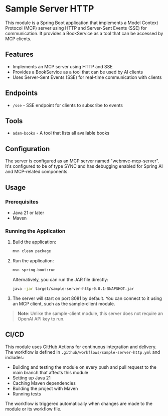 # Sample Server HTTP

This module is a Spring Boot application that implements a Model Context Protocol (MCP) server using HTTP and Server-Sent Events (SSE) for communication. It provides a BookService as a tool that can be accessed by MCP clients.

## Features

- Implements an MCP server using HTTP and SSE
- Provides a BookService as a tool that can be used by AI clients
- Uses Server-Sent Events (SSE) for real-time communication with clients

## Endpoints

- `/sse` - SSE endpoint for clients to subscribe to events

## Tools

- `adam-books` - A tool that lists all available books

## Configuration

The server is configured as an MCP server named "webmvc-mcp-server". It's configured to be of type SYNC and has debugging enabled for Spring AI and MCP-related components.

## Usage

### Prerequisites

- Java 21 or later
- Maven

### Running the Application

1. Build the application:
   ```bash
   mvn clean package
   ```

2. Run the application:
   ```bash
   mvn spring-boot:run
   ```

   Alternatively, you can run the JAR file directly:
   ```bash
   java -jar target/sample-server-http-0.0.1-SNAPSHOT.jar
   ```

3. The server will start on port 8081 by default. You can connect to it using an MCP client, such as the sample-client module.

> **Note**: Unlike the sample-client module, this server does not require an OpenAI API key to run.

## CI/CD

This module uses GitHub Actions for continuous integration and delivery. The workflow is defined in `.github/workflows/sample-server-http.yml` and includes:

- Building and testing the module on every push and pull request to the main branch that affects this module
- Setting up Java 21
- Caching Maven dependencies
- Building the project with Maven
- Running tests

The workflow is triggered automatically when changes are made to the module or its workflow file.
